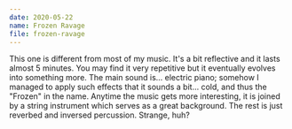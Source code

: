 ```yaml
---
date: 2020-05-22
name: Frozen Ravage
file: frozen-ravage
---
```


This one is different from most of my music. It's a bit reflective and it lasts almost 5 minutes. You may find it very repetitive but it eventually evolves into something more. The main sound is... electric piano; somehow I managed to apply such effects that it sounds a bit... cold, and thus the "Frozen" in the name. Anytime the music gets more interesting, it is joined by a string instrument which serves as a great background. The rest is just reverbed and inversed percussion. Strange, huh? 